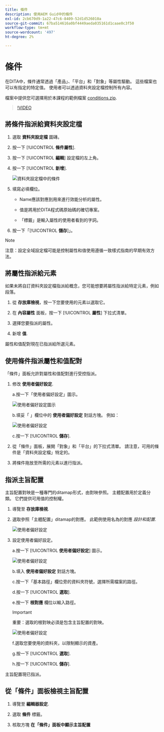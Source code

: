 ```yaml
---
title: 條件
description: 使用AEM Guid中的條件
exl-id: 2cb670d9-1a22-47c6-8409-52d1d526010a
source-git-commit: 67ba514616a0bf4449aeda035161d1caae0c3f50
workflow-type: tm+mt
source-wordcount: '497'
ht-degree: 2%

---
```


# 條件

在DITA中，條件通常透過「產品」、「平台」和「對象」等屬性驅動。 這些檔案也可以有指定的特定值。 使用者可以透過資料夾設定檔控制所有內容。

檔案中提供您可選擇用於本課程的範例檔案 [conditions.zip](assets/conditions.zip).

>[!VIDEO](https://video.tv.adobe.com/v/342755?quality=12&learn=on)

## 將條件指派給資料夾設定檔

1. 選取 **資料夾設定檔** 圖磚。

1. 按一下 [!UICONTROL **條件屬性**].

1. 按一下 [!UICONTROL **編輯**] 設定檔的左上角。

1. 按一下 [!UICONTROL **新增**].

   ![資料夾設定檔中的條件](images/lesson-13/add-name.png)

1. 填寫必填欄位。

   - Name應該對應到用來進行效能分析的屬性。

   - 值是將用於DITA程式碼原始碼的確切專案。

   - 「標籤」是輸入屬性的使用者看到的字詞。

1. 按一下「[!UICONTROL **儲存**]」。

>[!NOTE]
>
>注意：設定全域設定檔可能是控制屬性和值使用遵循一致樣式指南的早期有效方法。

## 將屬性指派給元素

如果未將自訂資料夾設定檔指派給概念，您可能想要將屬性指派給特定元素，例如段落。

1. 從 **存放庫檢視**，按一下您要使用的元素以選取它。

1. 在 **內容屬性** 面板，按一下 [!UICONTROL **屬性**] 下拉式清單。

1. 選擇您要指派的屬性。

1. 新增 **值**.

屬性和值配對現在已指派給所選元素。

## 使用條件指派屬性和值配對

「條件」面板允許對屬性和值配對進行受控指派。

1. 修改 **使用者偏好設定**.

   a.按一下「使用者偏好設定」圖示。

   ![使用者偏好設定圖示](images/lesson-13/user-prefs-icon.png)

   b.填妥「 」欄位中的 **使用者偏好設定** 對話方塊。 例如：

   ![使用者偏好設定](images/lesson-13/user-preferences.png)

   c.按一下 [!UICONTROL **儲存**].

1. 從「條件」面板，展開「對象」和「平台」的下拉式清單。 請注意，可用的條件是「資料夾設定檔」特定的。

1. 將條件拖放至所需的元素以進行指派。

## 指派主旨配置

主旨配置對映是一種專門的ditamap形式，由對映參照。 主體配置用於定義分類。 它們提供可用值的控制權。

1. 導覽至 **存放庫檢視**.

1. 選取參照「主體配置」ditamap的對應。 此範例使用名為的對應 _設計和配置_.

   ![使用者偏好設定](images/lesson-13/subject-scheme-map.png)

1. 設定使用者偏好設定。

   a.按一下 [!UICONTROL **使用者偏好設定**] 圖示。

   ![使用者偏好設定](images/lesson-13/user-prefs-icon-2.png)

   b.填入 **使用者偏好設定** 對話方塊。

   c.按一下「基本路徑」欄位旁的資料夾符號，選擇所需檔案的路徑。

   d.按一下 [!UICONTROL **選取**].

   e.按一下 **根對應** 欄位以輸入路徑。

   >[!IMPORTANT]
   >
   >重要：選取的根對映必須是包含主旨配置的對映。

   ![使用者偏好設定](images/lesson-13/user-preferences-2.png)

   f.選取您要使用的資料夾，以限制顯示的資產。

   g.按一下 [!UICONTROL **選取**].

   h.按一下 [!UICONTROL **儲存**].

主旨配置現已指派。

## 從「條件」面板檢視主旨配置

1. 導覽至 **編輯器設定**.

1. 選取 **條件** 標籤。

1. 核取方塊 **在「條件」面板中顯示主旨配置**
